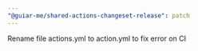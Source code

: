 ```yaml
---
"@guiar-me/shared-actions-changeset-release": patch
---
```


Rename file actions.yml to action.yml to fix error on CI
